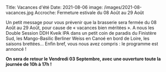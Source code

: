 Title: Vacances d'été
Date: 2021-08-06
image: /images/2021-08-vacances.jpg
Accroche: Fermeture estivale du 08 Août au 29 Août

Un petit message pour vous prévenir que la brasserie sera fermée du 08 Août au 29 Août, pour cause de « vacances bien méritées ». A nous les Double Session DDH Kveik IPA dans un petit coin de paradis du Finistère Sud, les Mango-Basilic Berliner Weiss en Canoé en bord de Loire, les saisons brettées… Enfin bref, vous nous avez compris : le programme est annoncé !

**On sera de retour le Vendredi 03 Septembre, avec une ouverture toute la journée de 10h à 17h !**